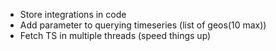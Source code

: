 - Store integrations in code
- Add parameter to querying timeseries (list of geos(10 max))
- Fetch TS in multiple threads (speed things up)  